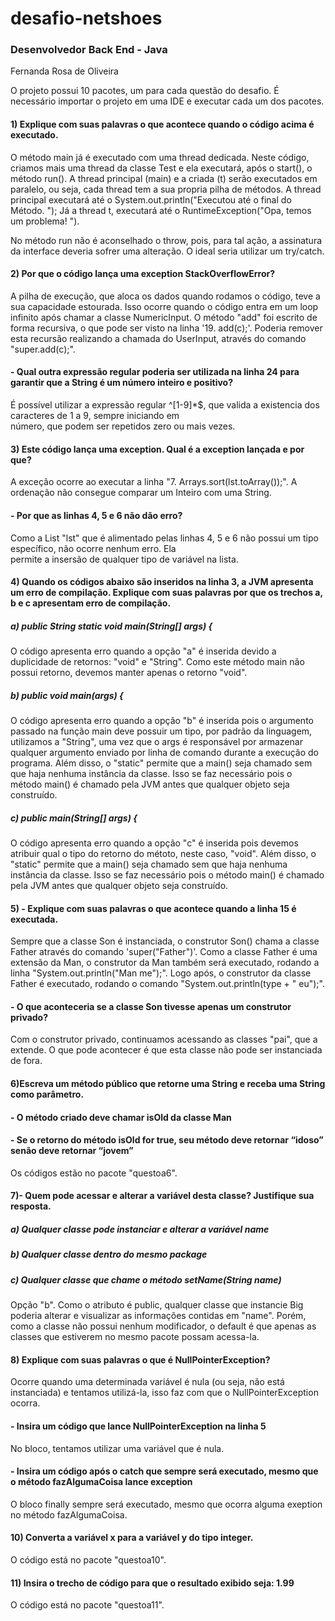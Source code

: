 # desafio-netshoes
### Desenvolvedor Back End - Java
Fernanda Rosa de Oliveira

O projeto possui 10 pacotes, um para cada questão do desafio. É necessário importar o projeto em uma IDE e executar cada um dos pacotes.

#### 1) Explique com suas palavras o que acontece quando o código acima é executado.
   O método main já é executado com uma thread dedicada.
   Neste código, criamos mais uma thread da classe Test e ela executará, após o start(), o método run().
   A thread principal (main) e a criada (t) serão executados em paralelo, ou seja, cada thread tem a sua propria pilha de 
   métodos.
   A thread principal executará até o System.out.println("Executou até o final do Método. ");
   Já a thread t, executará até o RuntimeException("Opa, temos um problema! ").
   
   No método run não é aconselhado o throw, pois, para tal ação, a assinatura da interface deveria sofrer uma alteração. 
   O ideal seria utilizar um try/catch.

#### 2) Por que o código lança uma exception StackOverflowError? 
   A pilha de execução, que aloca os dados quando rodamos o código, teve a sua capacidade estourada. 
   Isso ocorre quando o código entra em um loop infinito após chamar a classe NumericInput. O método "add" foi escrito de   
   forma recursiva, o que pode ser visto na linha '19. add(c);'. 
   Poderia remover esta recursão realizando a chamada do UserInput, através do comando "super.add(c);".
  
#### - Qual outra expressão regular poderia ser utilizada na linha 24 para garantir que a String é um número inteiro e positivo?
  É possível utilizar a expressão regular ^[1-9]*$, que valida a existencia dos caracteres de 1 a 9, sempre iniciando em     
  número, que podem ser repetidos zero ou mais vezes.

#### 3) Este código lança uma exception. Qual é a exception lançada e por que? 
   A exceção ocorre ao executar a linha "7.  Arrays.sort(lst.toArray());". A ordenação não consegue comparar um Inteiro com 
   uma String.
#### - Por que as linhas 4, 5 e 6 não dão erro?
   Como a List "lst" que é alimentado pelas linhas 4, 5 e 6 não possui um tipo específico, não ocorre nenhum erro. Ela  
   permite a insersão de qualquer tipo de variável na lista.
  
#### 4) Quando os códigos abaixo são inseridos na linha 3, a JVM apresenta um erro de compilação. Explique com suas palavras por que os trechos a, b e c apresentam erro de compilação. 
  ##### a) public String static void main(String[] args) { 
   O código apresenta erro quando a opção "a" é inserida devido a duplicidade de retornos: "void" e "String". Como este
   método main não possui retorno, devemos manter apenas o retorno "void".
  ##### b) public void main(args) { 
   O código apresenta erro quando a opção "b" é inserida pois o argumento passado na função main deve possuir um tipo,
   por padrão da linguagem, utilizamos a "String", uma vez que o args é responsável por armazenar qualquer
   argumento enviado por linha de comando durante a execução do programa.
   Além disso, o "static" permite que a main() seja chamado sem que haja nenhuma instância da classe. Isso se faz necessário 
   pois o método main() é chamado pela JVM antes que qualquer objeto seja construído.
  ##### c) public main(String[] args) { 
   O código apresenta erro quando a opção "c" é inserida pois devemos atribuir qual o tipo do retorno do métoto, neste caso,      "void".
   Além disso, o "static" permite que a main() seja chamado sem que haja nenhuma instância da classe. Isso se faz necessário 
   pois o método main() é chamado pela JVM antes que qualquer objeto seja construído.
 
#### 5) - Explique com suas palavras o que acontece quando a linha 15 é executada.
   Sempre que a classe Son é instanciada, o construtor Son() chama a classe Father através do comando 'super("Father")'.
   Como a classe Father é uma extensão da Man, o construtor da Man também será executado, rodando a linha
   "System.out.println("Man me");".
   Logo após, o construtor da classe Father é executado, rodando o comando "System.out.println(type + " eu");".
#### - O que aconteceria se a classe Son tivesse apenas um construtor privado?
   Com o construtor privado, continuamos acessando as classes "pai", que a extende.
   O que pode acontecer é que esta classe não pode ser instanciada de fora.
   
#### 6)Escreva um método público que retorne uma String e receba uma String como parâmetro.
#### - O método criado deve chamar isOld da classe Man 
#### - Se o retorno do método isOld for true, seu método deve retornar “idoso” senão deve retornar “jovem” 
  Os códigos estão no pacote "questoa6".

#### 7)- Quem pode acessar e alterar a variável desta classe? Justifique sua resposta. 
 ##### a) Qualquer classe pode instanciar e alterar a variável name 
 ##### b) Qualquer classe dentro do mesmo package 
 ##### c) Qualquer classe que chame o método setName(String name) 
  Opção "b". Como o atributo é public, qualquer classe que instancie Big poderia alterar e visualizar as informações contidas   em "name".
  Porém, como a classe não possui nenhum modificador, o default é que apenas as classes que estiverem no mesmo pacote possam     acessa-la.
  
#### 8) Explique com suas palavras o que é NullPointerException?
   Ocorre quando uma determinada variável é nula (ou seja, não está instanciada) e tentamos utilizá-la, isso faz com que
   o NullPointerException ocorra. 
#### - Insira um código que lance NullPointerException na linha 5
   No bloco, tentamos utilizar uma variável que é nula.
#### - Insira um código após o catch que sempre será executado, mesmo que o método fazAlgumaCoisa lance exception
   O bloco finally sempre será executado, mesmo que ocorra alguma exeption
   no método fazAlgumaCoisa.
   
#### 10) Converta a variável x para a variável y do tipo integer. 
  O código está no pacote "questoa10".
#### 11) Insira o trecho de código para que o resultado exibido seja: 1.99
   O código está no pacote "questoa11".
